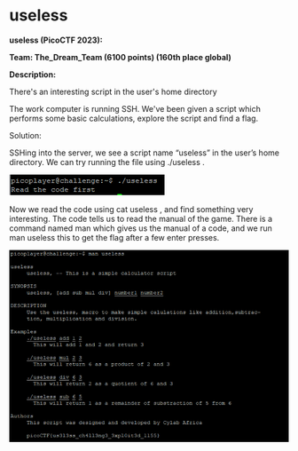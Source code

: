 # useless

**useless (PicoCTF 2023):**

**Team: The\_Dream\_Team (6100 points) (160th place global)**

**Description:**

There's an interesting script in the user's home directory

The work computer is running SSH. We've been given a script which performs some basic calculations, explore the script and find a flag.

Solution:

SSHing into the server, we see a script name “useless” in the user’s home directory. We can try running the file using ./useless .

![Command-Line](<../.gitbook/assets/0 (2).png>)

Now we read the code using cat useless , and find something very interesting. The code tells us to read the manual of the game. There is a command named man which gives us the manual of a code, and we run man useless this to get the flag after a few enter presses.

![Command-Line](<../.gitbook/assets/1 (1).png>)
